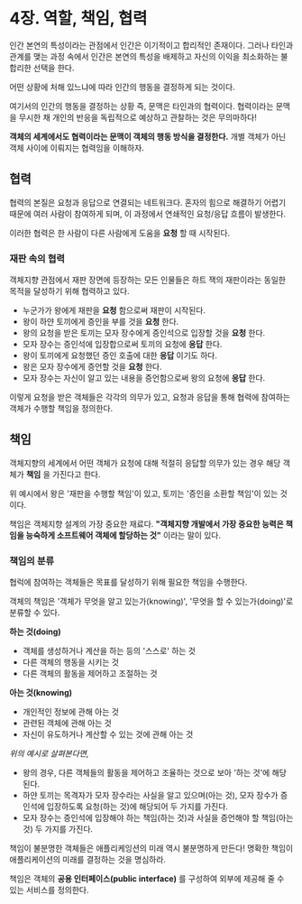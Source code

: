 # 4장. 역할, 책임, 협력

인간 본연의 특성이라는 관점에서 인간은 이기적이고 합리적인 존재이다. 그러나 타인과 관계를 맺는 과정 속에서 인간은 본연의 특성을 배제하고 자신의 이익을 최소화하는 불합리한 선택을 한다.

어떤 상황에 처해 있느냐에 따라 인간의 행동을 결정하게 되는 것이다.

여기서의 인간의 행동을 결정하는 상황 즉, 문맥은 타인과의 협력이다. 협력이라는 문맥을 무시한 채 개인의 반응을 독립적으로 예상하고 관찰하는 것은 무의마하다!

**객체의 세계에서도 협력이라는 문맥이 객체의 행동 방식을 결정한다.** 개별 객체가 아닌 객체 사이에 이뤄지는 협력임을 이해하자.

## 협력

협력의 본질은 요청과 응답으로 연결되는 네트워크다. 혼자의 힘으로 해결하기 어렵기 때문에 여러 사람이 참여하게 되며, 이 과정에서 연쇄적인 요청/응답 흐름이 발생한다.

이러한 협력은 한 사람이 다른 사람에게 도움을 **요청** 할 때 시작된다.

### 재판 속의 협력

객체지향 관점에서 재판 장면에 등장하는 모든 인물들은 하트 잭의 재판이라는 동일한 목적을 달성하기 위해 협력하고 있다.

- 누군가가 왕에게 재판을 **요청** 함으로써 재판이 시작된다.
- 왕이 하얀 토끼에게 증인을 부를 것을 **요청** 한다.
- 왕의 요청을 받은 토끼는 모자 장수에게 증인석으로 입장할 것을 **요청** 한다.
- 모자 장수는 증인석에 입장합으로써 토끼의 요청에 **응답** 한다.
- 왕이 토끼에게 요청했던 증인 호출에 대한 **응답** 이기도 하다.
- 왕은 모자 장수에게 증언할 것을 **요청** 한다.
- 모자 장수는 자신이 알고 있는 내용을 증언함으로써 왕의 요청에 **응답** 한다.

이렇게 요청을 받은 객체들은 각각의 의무가 있고, 요청과 응답을 통해 협력에 참여하는 객체가 수행할 책임을 정의한다.

## 책임

객체지향의 세계에서 어떤 객체가 요청에 대해 적절히 응답할 의무가 있는 경우 해당 객체가 **책임** 을 가진다고 한다.

위 예시에서 왕은 '재판을 수행할 책임'이 있고, 토끼는 '증인을 소환할 책임'이 있는 것이다.

책임은 객체지향 설계의 가장 중요한 재료다. **"객체지향 개발에서 가장 중요한 능력은 책임을 능숙하게 소프트웨어 객체에 할당하는 것"** 이라는 말이 있다.

### 책임의 분류

협럭에 참여하는 객체들은 목표를 달성하기 위해 필요한 책임을 수행한다.

객체의 책임은 '객체가 무엇을 알고 있는가(knowing)', '무엇을 할 수 있는가(doing)'로 분류할 수 있다.

**하는 것(doing)**

- 객체를 생성하거나 계산을 하는 등의 '스스로' 하는 것
- 다른 객체의 행동을 시키는 것
- 다른 객체의 활동을 제어하고 조절하는 것

**아는 것(knowing)**

- 개인적인 정보에 관해 아는 것
- 관련된 객체에 관해 아는 것
- 자신이 유도하거나 계산할 수 있는 것에 관해 아는 것

_위의 예시로 살펴본다면,_

- 왕의 경우, 다른 객체들의 활동을 제어하고 조율하는 것으로 보아 '하는 것'에 해당된다.
- 하얀 토끼는 목격자가 모자 장수라는 사실을 알고 있으며(아는 것), 모자 장수가 증인석에 입장하도록 요청(하는 것)에 해당되어 두 가지를 가진다.
- 모자 장수는 증인석에 입장해야 하는 책임(하는 것)과 사실을 증언해야 할 책임(아는 것) 두 가지를 가진다.

책임이 불분명한 객체들은 애플리케잉션의 미래 역시 불분명하게 만든다! 명확한 책임이 애플리케이션의 미래를 결정하는 것을 명심하라.

책임은 객체의 **공용 인터페이스(public interface)** 를 구성하여 외부에 제공해 줄 수 있는 서비스를 정의한다. 